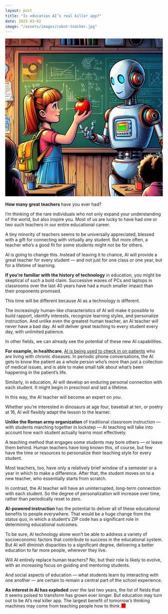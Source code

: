 ```yaml
---
layout: post
title: "Is education AI’s real killer app?"
date: 2025-03-02
image: "/assets/images/robot-teacher.jpg"
---
```


![Illustration of little girl giving an apple to a robot teacher"](/assets/images/robot-teacher.jpg)

**How many great teachers** have you ever had?

I’m thinking of the rare individuals who not only expand your understanding of the world, but also inspire you. Most of us are lucky to have had one or two such teachers in our entire educational career.

A tiny minority of teachers seems to be universally appreciated, blessed with a gift for connecting with virtually any student. But more often, a teacher who’s a good fit for some students might not be for others.

AI is going to change this. Instead of leaving it to chance, AI will provide a great teacher for every student — and not just for one class or one year, but for a lifetime of learning.

**If you’re familiar with the history of technology** in education, you might be skeptical of such a bold claim. Successive waves of PCs and laptops in classrooms over the last 40 years have had a much smaller impact than their proponents promised.

This time will be different because AI as a technology is different.

The increasingly human-like characteristics of AI will make it possible to build rapport, identify interests, recognize learning styles, and personalize instruction. And unlike even the greatest human teacher, an AI teacher will never have a bad day. AI will deliver great teaching to every student every day, with unlimited patience.

In other fields, we can already see the potential of these new AI capabilities.

**For example, in healthcare**, [AI is being used to check in on patients](https://www.hippocraticai.com/personalized-interactions) who are living with chronic diseases. In periodic phone conversations, the AI gets to know the patient as a whole person who’s more than just a collection of medical issues, and is able to make small talk about what’s been happening in the patient’s life.

Similarly, in education, AI will develop an enduring personal connection with each student. It might begin in preschool and last a lifetime.

In this way, the AI teacher will become an expert on *you*.

Whether you’re interested in dinosaurs at age four, baseball at ten, or poetry at 16, AI will flexibly adapt the lesson to the learner.

**Unlike the Roman army organization** of traditional classroom instruction — with students marching together in lockstep — AI teaching will take into account how each student actually learns most effectively.

A teaching method that engages some students may bore others — or leave them behind. Human teachers have long known this, of course, but few have the time or resources to personalize their teaching style for every student.

Most teachers, too, have only a relatively brief window of a semester or a year in which to make a difference. After that, the student moves on to a new teacher, who essentially starts from scratch.

In contrast, the AI teacher will have an uninterrupted, long-term connection with each student. So the degree of personalization will increase over time, rather than periodically reset to zero.

**AI-powered instruction** has the potential to deliver all of these educational benefits to people everywhere. That would be a huge change from the status quo, in which a student’s ZIP code has a significant role in determining educational outcomes.

To be sure, AI technology alone won’t be able to address a variety of socioeconomic factors that contribute to success in the educational system. But AI will diminish disparities to a significant degree, delivering a better education to far more people, wherever they live.

Will AI entirely replace human teachers? No, but their role is likely to evolve, with an increasing focus on guiding and mentoring students.

And social aspects of education — what students learn by interacting with one another — are certain to remain a central part of the school experience.

**As interest in AI has exploded** over the last two years, the list of fields that it seems poised to transform has grown ever longer. But education may turn out to be AI’s real killer app. The largest benefit of tomorrow’s thinking machines may come from teaching people how to think.<span style="font-size: 1.3em; color: red; vertical-align: -0.05em; line-height: 0;">■</span>
